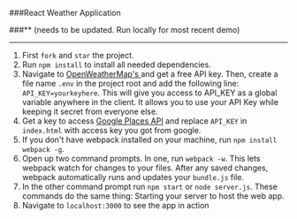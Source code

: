 ###React Weather Application

###** (needs to be updated. Run locally for most recent demo)

--------------------------

1. First ```fork``` and ```star``` the project.
2. Run ```npm install``` to install all needed dependencies.
3. Navigate to [OpenWeatherMap's ](http://openweathermap.org/) and get a free API key. Then, create a file name ```.env``` in the project root and add the following line: ```API_KEY=yourkeyhere```. This will give you access to API_KEY as a global variable anywhere in the client. It allows you to use your API Key while keeping it secret from everyone else.
4. Get a key to access [Google Places API](https://developers.google.com/places/web-service/get-api-key) and replace `API_KEY` in `index.html` with access key you got from google.
5. If you don't have webpack installed on your machine, run ```npm install webpack -g```.
6. Open up two command prompts. In one, run ```webpack -w```. This lets webpack watch for changes to your files. After any saved changes, webpack automatically runs and updates your ```bundle.js``` file.
7. In the other command prompt run ```npm start``` or ```node server.js```. These commands do the same thing: Starting your server to host the web app.
8. Navigate to ```localhost:3000``` to see the app in action
